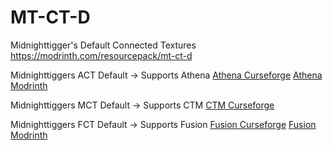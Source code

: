# MT-CT-D
Midnighttigger's Default Connected Textures
https://modrinth.com/resourcepack/mt-ct-d

Midnighttiggers ACT Default -> Supports Athena
[Athena Curseforge](https://www.curseforge.com/minecraft/mc-mods/athena)
[Athena Modrinth](https://modrinth.com/mod/athena-ctm)

Midnighttiggers MCT Default -> Supports CTM
[CTM Curseforge](https://www.curseforge.com/minecraft/mc-mods/ctm)

Midnighttiggers FCT Default -> Supports Fusion
[Fusion Curseforge](https://www.curseforge.com/minecraft/mc-mods/fusion-connected-textures)
[Fusion Modrinth](https://modrinth.com/mod/fusion-connected-textures)